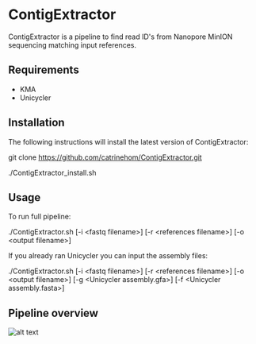 # ContigExtractor

ContigExtractor is a pipeline to find read ID's from Nanopore MinION sequencing matching input references. 

## Requirements

- KMA
- Unicycler

## Installation

The following instructions will install the latest version of ContigExtractor:

git clone https://github.com/catrinehom/ContigExtractor.git

./ContigExtractor_install.sh

## Usage

To run full pipeline:

./ContigExtractor.sh [-i \<fastq filename\>] [-r \<references filename\>] [-o \<output filename\>]

If you already ran Unicycler you can input the assembly files:

./ContigExtractor.sh [-i \<fastq filename\>] [-r \<references filename\>] [-o \<output filename\>] [-g \<Unicycler assembly.gfa\>] [-f \<Unicycler assembly.fasta\>]

## Pipeline overview

![alt text](https://github.com/catrinehom/ContigIdentifyer/blob/master/SSI_pipeline_overview2.png)
